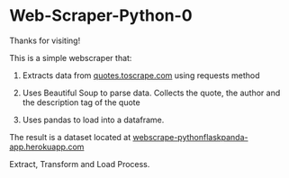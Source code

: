# Web-Scraper-Python-0

Thanks for visiting!

This is a simple webscraper that:

1. Extracts data from [quotes.toscrape.com](https://quotes.toscrape.com/) using requests method

2. Uses Beautiful Soup to parse data. Collects the quote, the author and the description tag of the quote
      
      
3. Uses pandas to load into a dataframe.

The result is a dataset located at [webscrape-pythonflaskpanda-app.herokuapp.com](http://webscrape-pythonflaskpanda-app.herokuapp.com/pizza/) 

Extract, Transform and Load Process. 
